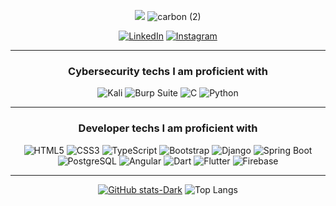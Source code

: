 <div align="center">
  
  ![](https://komarev.com/ghpvc/?username=jpmamededs&color=blue&style=for-the-badge)
  ![carbon (2)](https://github.com/user-attachments/assets/59e23be0-6ad8-48ce-b3ec-6ecfbb56d0d2)

</div>

<div align="center">
  
  <a href="https://www.linkedin.com/in/jpmamededs/">![LinkedIn](https://img.shields.io/badge/linkedin-%230077B5.svg?style=for-the-badge&logo=linkedin&logoColor=white)</a>
  <a href="https://www.instagram.com/jpmamededs/">![Instagram](https://img.shields.io/badge/Instagram-%23E4405F.svg?style=for-the-badge&logo=Instagram&logoColor=white)</a>

</div>

---

<div align="center">

### Cybersecurity techs I am proficient with

![Kali](https://img.shields.io/badge/Kali-268BEE?style=for-the-badge&logo=kalilinux&logoColor=white)
![Burp Suite](https://img.shields.io/badge/Burp%20Suite-FF6633.svg?style=for-the-badge&logo=Burp-Suite&logoColor=white)
![C](https://img.shields.io/badge/C-A8B9CC.svg?style=for-the-badge&logo=C&logoColor=black)
![Python](https://img.shields.io/badge/python-3670A0?style=for-the-badge&logo=python&logoColor=ffdd54)

</div>

---

<div align="center">

  ### Developer techs I am proficient with

  ![HTML5](https://img.shields.io/badge/html5-%23E34F26.svg?style=for-the-badge&logo=html5&logoColor=white)
  ![CSS3](https://img.shields.io/badge/css3-%231572B6.svg?style=for-the-badge&logo=css3&logoColor=white)
  ![TypeScript](https://img.shields.io/badge/TypeScript-3178C6?style=for-the-badge&logo=typescript&logoColor=white)
  ![Bootstrap](https://img.shields.io/badge/Bootstrap-7952B3?style=for-the-badge&logo=bootstrap&logoColor=white)
  ![Django](https://img.shields.io/badge/Django-092E20?style=for-the-badge&logo=django&logoColor=white)
  ![Spring Boot](https://img.shields.io/badge/Spring%20Boot-6DB33F?style=for-the-badge&logo=springboot&logoColor=white)
  ![PostgreSQL](https://img.shields.io/badge/PostgreSQL-316192?style=for-the-badge&logo=postgresql&logoColor=white)
  ![Angular](https://img.shields.io/badge/Angular-DD0031?style=for-the-badge&logo=angular&logoColor=white)
  ![Dart](https://img.shields.io/badge/Dart-0175C2?style=for-the-badge&logo=dart&logoColor=white)
  ![Flutter](https://img.shields.io/badge/Flutter-02569B?style=for-the-badge&logo=flutter&logoColor=white)
  ![Firebase](https://img.shields.io/badge/Firebase-FFCA28?style=for-the-badge&logo=firebase&logoColor=white)
  
</div>

---

<div align="center">
  
[![GitHub stats-Dark](https://github-readme-stats.vercel.app/api?username=jpmamededs&show_icons=true&theme=dark#gh-dark-mode-only)](https://github.com/jpmamededs/github-readme-stats#gh-dark-mode-only)
![Top Langs](https://github-readme-stats.vercel.app/api/top-langs/?username=jpmamededs&layout=compact&theme=dark&cache_seconds=1800)


</div>
